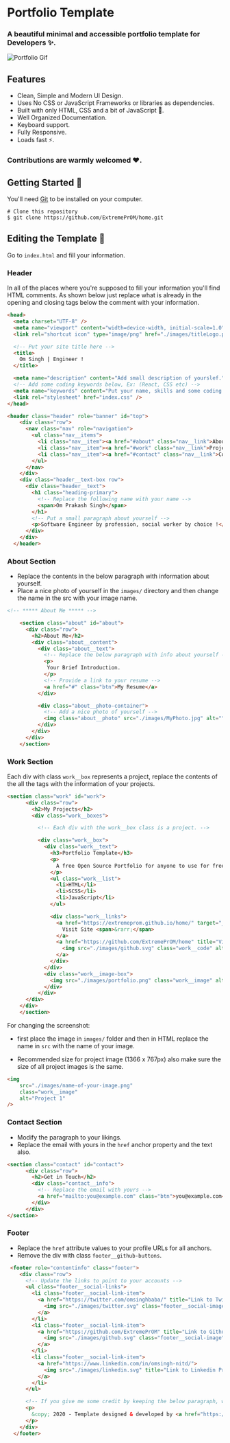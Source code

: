 # Portfolio Template

### A beautiful minimal and accessible portfolio template for Developers ✨.


![Portfolio Gif](/images/Portfolio.png)

## Features

- Clean, Simple and Modern UI Design.
- Uses No CSS or JavaScript Frameworks or libraries as dependencies.
- Built with only HTML, CSS and a bit of JavaScript 🔨.
- Well Organized Documentation.
- Keyboard support.
- Fully Responsive.
- Loads fast ⚡.


### Contributions are warmly welcomed ❤️.

## Getting Started 🚀

You'll need [Git](https://git-scm.com) to be installed on your computer. 
```
# Clone this repository
$ git clone https://github.com/ExtremePrOM/home.git
```

## Editing the Template 🔨

Go to `index.html` and fill your information. 

### Header

In all of the places where you're supposed to fill your information you'll find HTML comments. As shown below just replace what is already in the opening and closing tags below the comment with your information.

```html
<head>
  <meta charset="UTF-8" />
  <meta name="viewport" content="width=device-width, initial-scale=1.0" />
  <link rel="shortcut icon" type="image/png" href="./images/titleLogo.png" />

  <!-- Put your site title here -->
  <title>
    Om Singh | Engineer !
  </title>

  <meta name="description" content="Add small description of yourslef.">
  <!-- Add some coding keywords below, Ex: (React, CSS etc) -->
  <meta name="keywords" content="Put your name, skills and some coding keywords" />
  <link rel="stylesheet" href="index.css" />
</head>

<header class="header" role="banner" id="top">
    <div class="row">
      <nav class="nav" role="navigation">
        <ul class="nav__items">
          <li class="nav__item"><a href="#about" class="nav__link">About Me</a></li>
          <li class="nav__item"><a href="#work" class="nav__link">Projects</a></li>
          <li class="nav__item"><a href="#contact" class="nav__link">Contact</a></li>
        </ul>
      </nav>
    </div>
    <div class="header__text-box row">
      <div class="header__text">
        <h1 class="heading-primary">
          <!-- Replace the following name with your name -->
          <span>Om Prakash Singh</span>
        </h1>
        <!-- Put a small paragraph about yourself -->
        <p>Software Engineer by profession, social worker by choice !</p>
      </div>
    </div>
  </header>
```

### About Section

- Replace the contents in the below paragraph with information about yourself.
- Place a nice photo of yourself in the `images/` directory and then change the name in the src with your image name.

```html
<!-- ***** About Me ***** -->

    <section class="about" id="about">
      <div class="row">
        <h2>About Me</h2>
        <div class="about__content">
          <div class="about__text">
            <!-- Replace the below paragraph with info about yourself -->
            <p>
             Your Brief Introduction.
            </p>
            <!-- Provide a link to your resume -->
            <a href="#" class="btn">My Resume</a>
          </div>

          <div class="about__photo-container">
            <!-- Add a nice photo of yourself -->
            <img class="about__photo" src="./images/MyPhoto.jpg" alt="" />
          </div>
        </div>
      </div>
    </section>
```

### Work Section

Each div with class `work__box` represents a project, replace the contents of the all the tags with the information of your projects.

```html
<section class="work" id="work">
      <div class="row">
        <h2>My Projects</h2>
        <div class="work__boxes">

          <!-- Each div with the work__box class is a project. -->

          <div class="work__box">
            <div class="work__text">
              <h3>Portfolio Template</h3>
              <p>
                A free Open Source Portfolio for anyone to use for free.
              </p>
              <ul class="work__list">
                <li>HTML</li>
                <li>SCSS</li>
                <li>JavaScript</li>
              </ul>

              <div class="work__links">
                <a href="https://extremeprom.github.io/home/" target="_blank" class="link__text">
                  Visit Site <span>&rarr;</span>
                </a>
                <a href="https://github.com/ExtremePrOM/home" title="View Source Code" target="_blank">
                  <img src="./images/github.svg" class="work__code" alt="GitHub">
                </a>
              </div>
            </div>
            <div class="work__image-box">
              <img src="./images/portfolio.png" class="work__image" alt="Open Source Project" />
            </div>
          </div>
      </div>
    </div>
    </section>
```

For changing the screenshot:
- first place the image in `images/` folder and then in HTML replace the name in `src` with the name of your image.

- Recommended size for project image (1366 x 767px) also make sure the size of all  project images is the same.

```html
<img
    src="./images/name-of-your-image.png"
    class="work__image"
    alt="Project 1"
/>
```




### Contact Section

- Modify the paragraph to your likings.
- Replace the email with yours in the `href` anchor property and the text also.

```html
<section class="contact" id="contact">
      <div class="row">
        <h2>Get in Touch</h2>
        <div class="contact__info">
          <!-- Replace the email with yours -->
          <a href="mailto:you@example.com" class="btn">you@example.com</a>
        </div>
      </div>
</section>
```

### Footer

- Replace the `href` attribute values to your profile URLs for all anchors.
- Remove the div with class `footer__github-buttons`.

```html
 <footer role="contentinfo" class="footer">
    <div class="row">
      <!-- Update the links to point to your accounts -->
      <ul class="footer__social-links">
        <li class="footer__social-link-item">
          <a href="https://twitter.com/omsinghbaba/" title="Link to Twitter Profile">
            <img src="./images/twitter.svg" class="footer__social-image" alt="Twitter">
          </a>
        </li>
        <li class="footer__social-link-item">
          <a href="https://github.com/ExtremePrOM" title="Link to Github Profile">
            <img src="./images/github.svg" class="footer__social-image" alt="Github">
          </a>
        </li>
        <li class="footer__social-link-item">
          <a href="https://www.linkedin.com/in/omsingh-nitd/">
            <img src="./images/linkedin.svg" title="Link to Linkedin Profile" class="footer__social-image" alt="Linkedin">
          </a>
        </li>
      </ul>

      <!-- If you give me some credit by keeping the below paragraph, will be huge for me 😊 Thanks. -->
      <p>
        &copy; 2020 - Template designed & developed by <a href="https://extremeprom.github.io/home/" class="link">Om Singh</a>.
      </p>
    </div>
  </footer>
```